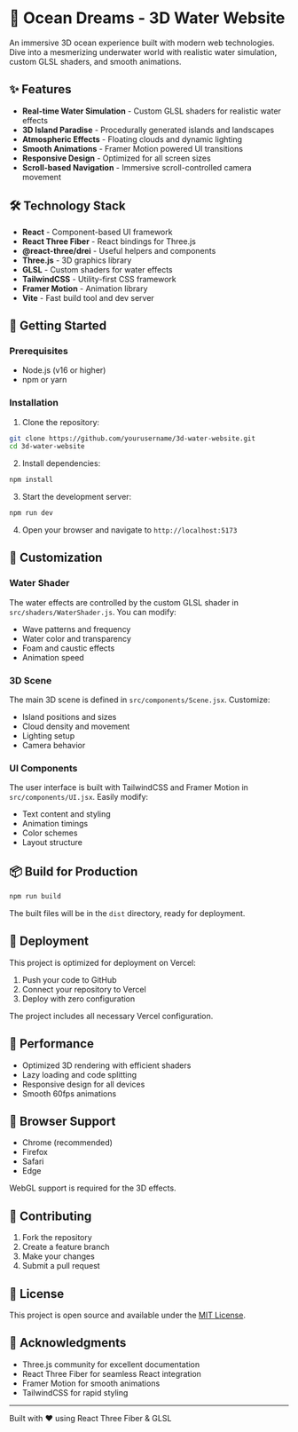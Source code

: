 # 🌊 Ocean Dreams - 3D Water Website

An immersive 3D ocean experience built with modern web technologies. Dive into a mesmerizing underwater world with realistic water simulation, custom GLSL shaders, and smooth animations.

## ✨ Features

- **Real-time Water Simulation** - Custom GLSL shaders for realistic water effects
- **3D Island Paradise** - Procedurally generated islands and landscapes
- **Atmospheric Effects** - Floating clouds and dynamic lighting
- **Smooth Animations** - Framer Motion powered UI transitions
- **Responsive Design** - Optimized for all screen sizes
- **Scroll-based Navigation** - Immersive scroll-controlled camera movement

## 🛠️ Technology Stack

- **React** - Component-based UI framework
- **React Three Fiber** - React bindings for Three.js
- **@react-three/drei** - Useful helpers and components
- **Three.js** - 3D graphics library
- **GLSL** - Custom shaders for water effects
- **TailwindCSS** - Utility-first CSS framework
- **Framer Motion** - Animation library
- **Vite** - Fast build tool and dev server

## 🚀 Getting Started

### Prerequisites

- Node.js (v16 or higher)
- npm or yarn

### Installation

1. Clone the repository:
```bash
git clone https://github.com/yourusername/3d-water-website.git
cd 3d-water-website
```

2. Install dependencies:
```bash
npm install
```

3. Start the development server:
```bash
npm run dev
```

4. Open your browser and navigate to `http://localhost:5173`

## 🎨 Customization

### Water Shader
The water effects are controlled by the custom GLSL shader in `src/shaders/WaterShader.js`. You can modify:
- Wave patterns and frequency
- Water color and transparency
- Foam and caustic effects
- Animation speed

### 3D Scene
The main 3D scene is defined in `src/components/Scene.jsx`. Customize:
- Island positions and sizes
- Cloud density and movement
- Lighting setup
- Camera behavior

### UI Components
The user interface is built with TailwindCSS and Framer Motion in `src/components/UI.jsx`. Easily modify:
- Text content and styling
- Animation timings
- Color schemes
- Layout structure

## 📦 Build for Production

```bash
npm run build
```

The built files will be in the `dist` directory, ready for deployment.

## 🚀 Deployment

This project is optimized for deployment on Vercel:

1. Push your code to GitHub
2. Connect your repository to Vercel
3. Deploy with zero configuration

The project includes all necessary Vercel configuration.

## 🎯 Performance

- Optimized 3D rendering with efficient shaders
- Lazy loading and code splitting
- Responsive design for all devices
- Smooth 60fps animations

## 📱 Browser Support

- Chrome (recommended)
- Firefox
- Safari
- Edge

WebGL support is required for the 3D effects.

## 🤝 Contributing

1. Fork the repository
2. Create a feature branch
3. Make your changes
4. Submit a pull request

## 📄 License

This project is open source and available under the [MIT License](LICENSE).

## 🙏 Acknowledgments

- Three.js community for excellent documentation
- React Three Fiber for seamless React integration
- Framer Motion for smooth animations
- TailwindCSS for rapid styling

---

Built with ❤️ using React Three Fiber & GLSL